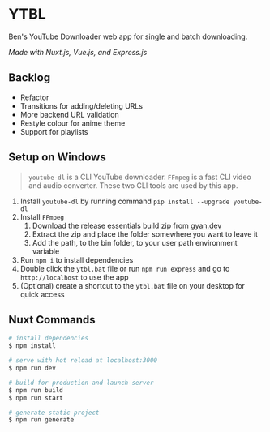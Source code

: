 # YTBL

Ben's YouTube Downloader web app for single and batch downloading.

_Made with Nuxt.js, Vue.js, and Express.js_

## Backlog

-   Refactor
-   Transitions for adding/deleting URLs
-   More backend URL validation
-   Restyle colour for anime theme
-   Support for playlists

## Setup on Windows

> `youtube-dl` is a CLI YouTube downloader. `FFmpeg` is a fast CLI video and audio converter. These two CLI tools are used by this app.

1. Install `youtube-dl` by running command `pip install --upgrade youtube-dl`
2. Install `FFmpeg`
    1. Download the release essentials build zip from [gyan.dev](https://www.gyan.dev/ffmpeg/builds/)
    2. Extract the zip and place the folder somewhere you want to leave it
    3. Add the path, to the bin folder, to your user path environment variable
3. Run `npm i` to install dependencies
4. Double click the `ytbl.bat` file or run `npm run express` and go to `http://localhost` to use the app
5. (Optional) create a shortcut to the `ytbl.bat` file on your desktop for quick access

## Nuxt Commands

```bash
# install dependencies
$ npm install

# serve with hot reload at localhost:3000
$ npm run dev

# build for production and launch server
$ npm run build
$ npm run start

# generate static project
$ npm run generate
```
